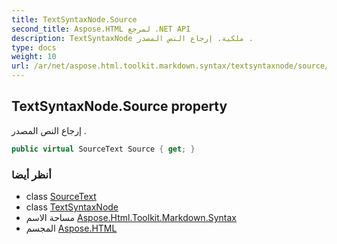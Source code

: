 ```yaml
---
title: TextSyntaxNode.Source
second_title: Aspose.HTML لمرجع .NET API
description: TextSyntaxNode ملكية. إرجاع النص المصدر .
type: docs
weight: 10
url: /ar/net/aspose.html.toolkit.markdown.syntax/textsyntaxnode/source/
---
```

## TextSyntaxNode.Source property

إرجاع النص المصدر .

```csharp
public virtual SourceText Source { get; }
```

### أنظر أيضا

* class [SourceText](../../../aspose.html.toolkit.markdown.syntax.text/sourcetext/)
* class [TextSyntaxNode](../)
* مساحة الاسم [Aspose.Html.Toolkit.Markdown.Syntax](../../textsyntaxnode/)
* المجسم [Aspose.HTML](../../../)


